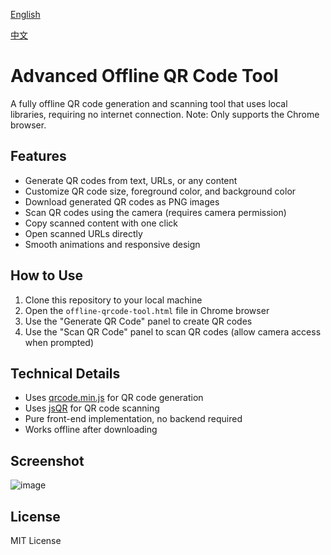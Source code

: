 [English](README_en.md)

[中文](README.md)

# Advanced Offline QR Code Tool

A fully offline QR code generation and scanning tool that uses local libraries, requiring no internet connection. Note: Only supports the Chrome browser.

## Features

- Generate QR codes from text, URLs, or any content
- Customize QR code size, foreground color, and background color
- Download generated QR codes as PNG images
- Scan QR codes using the camera (requires camera permission)
- Copy scanned content with one click
- Open scanned URLs directly
- Smooth animations and responsive design

## How to Use

1. Clone this repository to your local machine
2. Open the `offline-qrcode-tool.html` file in Chrome browser
3. Use the "Generate QR Code" panel to create QR codes
4. Use the "Scan QR Code" panel to scan QR codes (allow camera access when prompted)

## Technical Details

- Uses [qrcode.min.js](https://davidshimjs.github.io/qrcodejs/) for QR code generation
- Uses [jsQR](https://github.com/cozmo/jsQR) for QR code scanning
- Pure front-end implementation, no backend required
- Works offline after downloading

## Screenshot

![image](https://github.com/user-attachments/assets/6229e0d6-8fcc-4df6-af41-003f90b76e6b)

## License

MIT License
